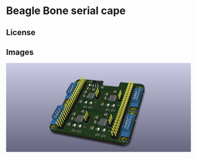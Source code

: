 <h1>Beagle Bone serial cape</h1>

<h2>License</h2>

<h2>Images</h2>
<img src="https://raw.githubusercontent.com/pmezydlo/BeagleBone_serial_cape/master/3d_view.png" alt=""/>	


